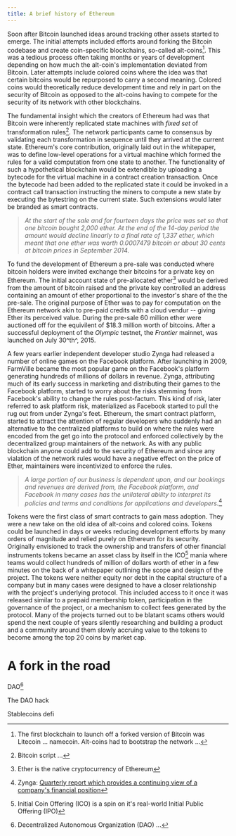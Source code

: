 ```yaml
---
title: A brief history of Ethereum
---
```


Soon after Bitcoin launched ideas around tracking other assets started to emerge. The initial attempts included efforts around forking the Bitcoin codebase and create coin-specific blockchains, so-called alt-coins[^1]. This was a tedious process often taking months or years of development depending on how much the alt-coin's implementation deviated from Bitcoin. Later attempts include colored coins where the idea was that certain bitcoins would be repurposed to carry a second meaning. Colored coins would theoretically reduce development time and rely in part on the security of Bitcoin as opposed to the alt-coins having to compete for the security of its network with other blockchains.

The fundamental insight which the creators of Ethereum had was that Bitcoin were inherently replicated state machines with *fixed set* of transformation rules[^2]. The network participants came to consensus by validating each transformation in sequence until they arrived at the current state. Ethereum's core contribution, originally laid out in the whitepaper, was to define low-level operations for a virtual machine which formed the rules for a valid computation from one state to another. The functionality of such a hypothetical blockchain would be extendible by uploading a bytecode for the virtual machine in a contract creation transaction. Once the bytecode had been added to the replicated state it could be invoked in a contract call transaction instructing the miners to compute a new state by executing the bytestring on the current state. Such extensions would later be branded as smart contracts.

> _At the start of the sale and for fourteen days the price was set so that one bitcoin bought 2,000 ether. At the end of the 14-day period the amount would decline linearly to a final rate of 1,337 ether, which meant that one ether was worth 0.0007479 bitcoin or about 30 cents at bitcoin prices in September 2014._

To fund the development of Ethereum a pre-sale was conducted where bitcoin holders were invited exchange their bitcoins for a private key on Ethereum. The initial account state of pre-allocated ether[^3] would be derived from the amount of bitcoin raised and the private key controlled an address containing an amount of ether proportional to the investor's share of the the pre-sale. The original purpose of Ether was to pay for computation on the Ethereum network akin to pre-paid credits with a cloud vendur -- giving Ether its perceived value. During the pre-sale 60 million ether were auctioned off for the equivilent of $18.3 million worth of bitcoins. After a successful deployment of the _Olympic_ testnet, the _Frontier_ mainnet, was launched on July 30^th^, 2015.

A few years earlier independent developer studio Zynga had released a number of online games on the Facebook platform. After launching in 2009, FarmVille became the most popular game on the Facebook's platform generating hundreds of millions of dollars in revenue. Zynga, attributing much of its early success in marketing and distributing their games to the Facebook platform, started to worry about the risks stemming from Facebook's ability to change the rules post-factum. This kind of risk, later referred to ask platform risk, materialized as Facebook started to pull the rug out from under Zynga's feet. Ethereum, the smart contract platform, started to attract the attention of regular developers who suddenly had an alternative to the centralized platforms to build on where the rules were encoded from the get go into the protocol and enforced collectively by the decentralized group maintainers of the network. As with any public blockchain anyone could add to the security of Ethereum and since any vialation of the network rules would have a negative effect on the price of Ether, maintainers were incentivized to enforce the rules.

> _A large portion of our business is dependent upon, and our bookings and revenues are derived from, the Facebook platform, and Facebook in many cases has the unilateral ability to interpret its policies and terms and conditions for applications and developers._[^4]

Tokens were the first class of smart contracts to gain mass adoption. They were a new take on the old idea of alt-coins and colored coins. Tokens could be launched in days or weeks reducing development efforts by many orders of magnitude and relied purely on Ethereum for its security. Originally envisioned to track the ownership and transfers of other financial instruments tokens became an asset class by itself in the ICO[^5] mania where teams would collect hundreds of million of dollars worth of ether in a few minutes on the back of a whitepaper outlining the scope and design of the project. The tokens were neither equity nor debt in the capital structure of a company but in many cases were designed to have a closer relationship with the project's underlying protocol. This included access to it once it was released similar to a prepaid membership token, participation in the governance of the project, or a mechanism to collect fees generated by the protocol. Many of the projects turned out to be blatant scams others would spend the next couple of years silently researching and building a product and a community around them slowly accruing value to the tokens to become among the top 20 coins by market cap.

# A fork in the road

DAO[^6]

The DAO hack

Stablecoins
defi


[^1]: The first blockchain to launch off a forked version of Bitcoin was Litecoin ... namecoin. Alt-coins had to bootstrap the network ...
[^2]: Bitcoin script ... 
[^3]: Ether is the native cryptocurrency of Ethereum
[^4]: Zynga: [Quarterly report which provides a continuing view of a company's financial position](https://investor.zynga.com/static-files/4e78216b-6e1c-42ed-a3ed-f9d7b0752b97)
[^5]: Initial Coin Offering (ICO) is a spin on it's real-world Initial Public Offering (IPO)
[^6]: Decentralized Autonomous Organization (DAO) ...
